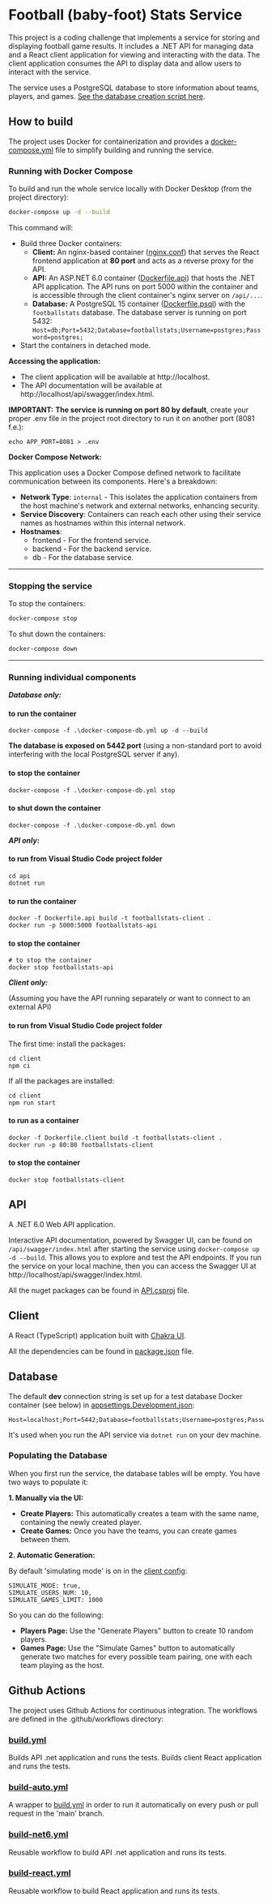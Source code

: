 # Football (baby-foot) Stats Service

This project is a coding challenge that implements a service for storing and displaying football game results. It includes a .NET API for managing data and a React client application for viewing and interacting with the data. The client application consumes the API to display data and allow users to interact with the service.

The service uses a PostgreSQL database to store information about teams, players, and games. [See the database creation script here](psqlinit/init.sql).

## How to build

The project uses Docker for containerization and provides a [docker-compose.yml](docker-compose.yml) file to simplify building and running the service. 

### Running with Docker Compose

To build and run the whole service locally with Docker Desktop (from the project directory):

```bash
docker-compose up -d --build
```

This command will:

* Build three Docker containers:
    * **Client:**  An nginx-based container ([nginx.conf](nginx.conf)) that serves the React frontend application at **80 port** and acts as a reverse proxy for the API.
    * **API:**  An ASP.NET 6.0 container ([Dockerfile.api](Dockerfile.api)) that hosts the .NET API application. The API runs on port 5000 within the container and is accessible through the client container's nginx server on `/api/...`.
    * **Database:** A PostgreSQL 15 container ([Dockerfile.psql](Dockerfile.psql)) with the `footballstats` database. The database server is running on port 5432: `
Host=db;Port=5432;Database=footballstats;Username=postgres;Password=postgres;
`
* Start the containers in detached mode.

**Accessing the application:**

* The client application will be available at http://localhost.
* The API documentation will be available at http://localhost/api/swagger/index.html.

**IMPORTANT:**
**The service is running on port 80 by default**, create your proper .env file in the project root directory to run it on another port (8081 f.e.):
```
echo APP_PORT=8081 > .env
```


**Docker Compose Network:**

This application uses a Docker Compose defined network to facilitate communication between its components. Here's a breakdown: 
* **Network Type**: `internal` - This isolates the application containers from the host machine's network and external networks, enhancing security.
* **Service Discovery**: Containers can reach each other using their service names as hostnames within this internal network.
* **Hostnames**:
    * frontend - For the frontend service.
    * backend - For the backend service.
    * db - For the database service.
---
### Stopping the service

To stop the containers:
```bash
docker-compose stop
```
To shut down the containers:
```bash
docker-compose down
```

---
### Running individual components
***Database only:***
#### to run the container
```
docker-compose -f .\docker-compose-db.yml up -d --build
```
**The database is exposed on 5442 port** (using a non-standard port to avoid interfering with the local PostgreSQL server if any).
#### to stop the container
```
docker-compose -f .\docker-compose-db.yml stop
```
#### to shut down the container
```
docker-compose -f .\docker-compose-db.yml down
```


***API only:***
#### to run from Visual Studio Code project folder
```
cd api
dotnet run
```
#### to run the container
```
docker -f Dockerfile.api build -t footballstats-client .
docker run -p 5000:5000 footballstats-api 
```
#### to stop the container
```
# to stop the container
docker stop footballstats-api
```

***Client only:***

(Assuming you have the API running separately or want to connect to an external API)
#### to run from Visual Studio Code project folder
The first time: install the packages:
```
cd client
npm ci
```
If all the packages are installed:
```
cd client
npm run start
```
#### to run as a container
```
docker -f Dockerfile.client build -t footballstats-client .
docker run -p 80:80 footballstats-client
```
#### to stop the container
```
docker stop footballstats-client
```

## API

A .NET 6.0 Web API application.

Interactive API documentation, powered by Swagger UI, can be found on `/api/swagger/index.html` after starting the service using `docker-compose up -d --build`. This allows you to explore and test the API endpoints. 
If you run the service on your local machine, then you can access the Swagger UI at http://localhost/api/swagger/index.html.

All the nuget packages can be found in [API.csproj](api/API.csproj) file.

## Client

A React (TypeScript) application built with [Chakra UI](https://github.com/chakra-ui/chakra-ui/).

All the dependencies can be found in [package.json](client/package.json) file.

## Database

The default **dev** connection string is set up for a test database Docker container (see below) in [appsettings.Development.json](api/appsettings.Development.json):
```
Host=localhost;Port=5442;Database=footballstats;Username=postgres;Password=postgres;
```
It's used when you run the API service via `dotnet run` on your dev machine.

### Populating the Database

When you first run the service, the database tables will be empty. You have two ways to populate it:

**1. Manually via the UI:**

* **Create Players:** This automatically creates a team with the same name, containing the newly created player.
* **Create Games:** Once you have the teams, you can create games between them.

**2. Automatic Generation:**

By default 'simulating mode' is on in the [client config](client/src/config.ts): 
```
SIMULATE_MODE: true,
SIMULATE_USERS_NUM: 10,
SIMULATE_GAMES_LIMIT: 1000
```
So you can do the following:

* **Players Page:** Use the "Generate Players" button to create 10 random players.
* **Games Page:** Use the "Simulate Games" button to automatically generate two matches for every possible team pairing, one with each team playing as the host.



## Github Actions
The project uses Github Actions for continuous integration. The workflows are defined in the .github/workflows directory:

### [build.yml](.github/workflows/build.yml)
Builds API .net application and runs the tests.
Builds client React application and runs the tests.

### [build-auto.yml](.github/workflows/build-auto.yml)
A wrapper to [build.yml](.github/workflows/build.yml) in order to run it automatically on every push or pull request in the 'main' branch.

### [build-net6.yml](.github/workflows/build-net6.yml)
Reusable workflow to build API .net application and runs its tests.

### [build-react.yml](.github/workflows/build-react.yml)
Reusable workflow to build React application and runs its tests.